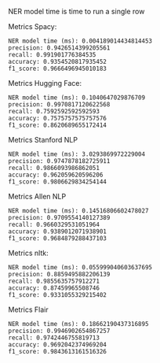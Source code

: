 NER model time is time to run a single row

Metrics Spacy:
    
    NER model time (ms): 0.004189014434814453
    precision: 0.9426514399205561
    recall: 0.991901776384535
    accuracy: 0.9354520817935452
    f1_score: 0.9666496945010183

Metrics Hugging Face:
    
    NER model time (ms): 0.1040647029876709
    precision: 0.9970817120622568
    recall: 0.7592592592592593
    accuracy: 0.7575757575757576
    f1_score: 0.8620689655172414

Metrics Stanford NLP
    
    NER model time (ms): 3.0293869972229004
    precision: 0.9747878182725911
    recall: 0.9866093986862051
    accuracy: 0.962059620596206
    f1_score: 0.9806629834254144

Metrics Allen NLP

    NER model time (ms): 0.14516806602478027
    precision: 0.9709554140127389
    recall: 0.9660329531051964
    accuracy: 0.9389012071938901
    f1_score: 0.9684879288437103

Metrics nltk:
    
    NER model time (ms): 0.055999040603637695
    precision: 0.8859495882206139
    recall: 0.9855635757912271
    accuracy: 0.87459965508746
    f1_score: 0.9331055329215402

Metrics Flair

    NER model time (ms): 0.18662190437316895
    precision: 0.9946902654867257
    recall: 0.9742446755819713
    accuracy: 0.9692042374969204
    f1_score: 0.9843613161516326

